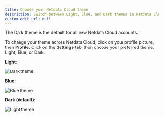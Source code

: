 ```yaml
---
title: Choose your Netdata Cloud theme
description: Switch between Light, Blue, and Dark themes in Netdata Cloud to match your personal visualization preferences.
custom_edit_url: null
---
```


The Dark theme is the default for all new Netdata Cloud accounts.

To change your theme across Netdata Cloud, click on your profile picture, then **Profile**. Click on the **Settings**
tab, then choose your preferred theme: Light, Blue, or Dark.

**Light**:

![Dark theme](https://user-images.githubusercontent.com/1153921/108530742-2ca98c00-7293-11eb-8c1e-1e0dd34eb87b.png)

**Blue**:

![Blue theme](https://user-images.githubusercontent.com/1153921/108530739-2c10f580-7293-11eb-816c-ed20e3543ac5.png)

**Dark (default)**:

![Light theme](https://user-images.githubusercontent.com/1153921/108530848-4519a680-7293-11eb-897d-1c470b67ceb0.png)
